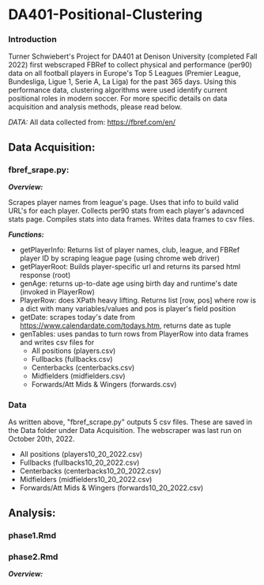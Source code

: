 # DA401-Positional-Clustering

### Introduction

Turner Schwiebert's Project for DA401 at Denison University (completed Fall 2022) first webscraped FBRef to collect physical and performance (per90) data on all football players in Europe's Top 5 Leagues (Premier League, Bundesliga, Ligue 1, Serie A, La Liga) for the past 365 days. Using this performance data, clustering algorithms were used identify current positional roles in modern soccer. For more specific details on data acquisition and analysis methods, please read below.  

*DATA:* All data collected from: https://fbref.com/en/

## Data Acquisition:

### fbref_srape.py:

***Overview:***

Scrapes player names from league's page. Uses that info to build valid URL's for each player. Collects per90 stats from each player's adavnced stats page. Compiles stats into data frames. Writes data frames to csv files.

***Functions:***

  - getPlayerInfo: Returns list of player names, club, league, and FBRef player ID by scraping league page (using chrome web driver)
  - getPlayerRoot: Builds player-specific url and returns its parsed html response (root)
  - genAge: returns up-to-date age using birth day and runtime's date (invoked in PlayerRow)
  - PlayerRow: does XPath heavy lifting. Returns list [row, pos] where row is a dict with many variables/values and pos is player's field position
  - getDate: scrapes today's date from https://www.calendardate.com/todays.htm, returns date as tuple
  - genTables: uses pandas to turn rows from PlayerRow into data frames and writes csv files for
      - All positions (players.csv)
      - Fullbacks (fullbacks.csv)
      - Centerbacks (centerbacks.csv)
      - Midfielders (midfielders.csv)
      - Forwards/Att Mids & Wingers (forwards.csv)
      
### Data

As written above, "fbref_scrape.py" outputs 5 csv files. These are saved in the Data folder under Data Acquisition. 
The webscraper was last run on October 20th, 2022.
- All positions (players10_20_2022.csv)
- Fullbacks (fullbacks10_20_2022.csv)
- Centerbacks (centerbacks10_20_2022.csv)
- Midfielders (midfielders10_20_2022.csv)
- Forwards/Att Mids & Wingers (forwards10_20_2022.csv)

## Analysis:

### phase1.Rmd

### phase2.Rmd

***Overview:***

